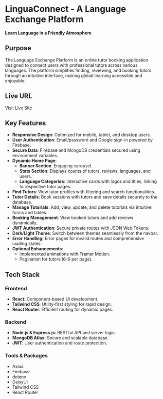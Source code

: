 # LinguaConnect - A Language Exchange Platform  
**Learn Language in a Friendly Atmosphere**  

## Purpose  
The Language Exchange Platform is an online tutor booking application designed to connect users with professional tutors across various languages. The platform simplifies finding, reviewing, and booking tutors through an intuitive interface, making global learning accessible and enjoyable.

## Live URL  
[Visit Live Site](https://lingua-connect.netlify.app)  

## Key Features  
- **Responsive Design**: Optimized for mobile, tablet, and desktop users.  
- **User Authentication**: Email/password and Google sign-in powered by Firebase.  
- **Secure Data**: Firebase and MongoDB credentials secured using environment variables.  
- **Dynamic Home Page**:  
  - **Banner Section**: Engaging carousel.  
  - **Stats Section**: Displays counts of tutors, reviews, languages, and users.  
  - **Language Categories**: Interactive cards with logos and titles, linking to respective tutor pages.  
- **Find Tutors**: View tutor profiles with filtering and search functionalities.  
- **Tutor Details**: Book sessions with tutors and save details securely to the database.  
- **Manage Tutorials**: Add, view, update, and delete tutorials via intuitive forms and tables.  
- **Booking Management**: View booked tutors and add reviews dynamically.  
- **JWT Authentication**: Secure private routes with JSON Web Tokens.  
- **Dark/Light Theme**: Switch between themes seamlessly from the navbar.  
- **Error Handling**: Error pages for invalid routes and comprehensive loading states.  
- **Optional Enhancements**:  
  - Implemented animations with Framer Motion.  
  - Pagination for tutors (6-9 per page).  

## Tech Stack  
### Frontend  
- **React**: Component-based UI development.  
- **Tailwind CSS**: Utility-first styling for rapid design.  
- **React Router**: Efficient routing for dynamic pages.  

### Backend  
- **Node.js & Express.js**: RESTful API and server logic.  
- **MongoDB Atlas**: Secure and scalable database.  
- **JWT**: User authentication and route protection.  

### Tools & Packages  
- Axios  
- Firebase  
- dotenv
- DaisyUi
- Tailwind CSS
- React Router
  

